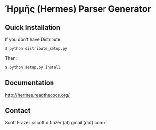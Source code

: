 Ἡρμῆς (Hermes) Parser Generator
=========================

Quick Installation
------------------

If you don't have Distribute:

```bash
$ python distribute_setup.py
```

Then:

```bash
$ python setup.py install
```

Documentation
-------------

http://hermes.readthedocs.org/

Contact
-------

Scott Frazer <scott.d.frazer (at) gmail (dot) com>
